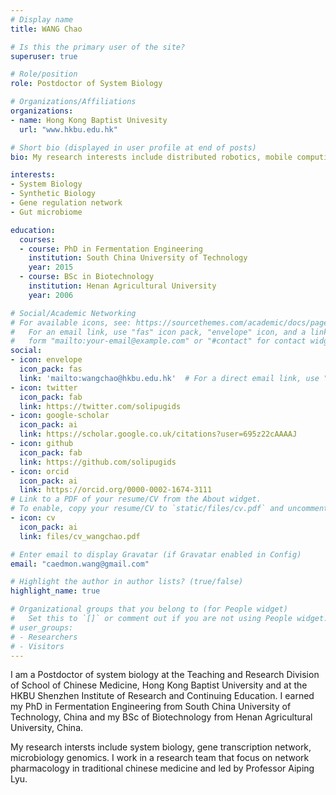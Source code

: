 ```yaml
---
# Display name
title: WANG Chao

# Is this the primary user of the site?
superuser: true

# Role/position
role: Postdoctor of System Biology

# Organizations/Affiliations
organizations:
- name: Hong Kong Baptist Univesity
  url: "www.hkbu.edu.hk"

# Short bio (displayed in user profile at end of posts)
bio: My research interests include distributed robotics, mobile computing and programmable matter.

interests:
- System Biology
- Synthetic Biology
- Gene regulation network
- Gut microbiome

education:
  courses:
  - course: PhD in Fermentation Engineering
    institution: South China University of Technology
    year: 2015
  - course: BSc in Biotechnology
    institution: Henan Agricultural University
    year: 2006

# Social/Academic Networking
# For available icons, see: https://sourcethemes.com/academic/docs/page-builder/#icons
#   For an email link, use "fas" icon pack, "envelope" icon, and a link in the
#   form "mailto:your-email@example.com" or "#contact" for contact widget.
social:
- icon: envelope
  icon_pack: fas
  link: 'mailto:wangchao@hkbu.edu.hk'  # For a direct email link, use "mailto:test@example.org".
- icon: twitter
  icon_pack: fab
  link: https://twitter.com/solipugids
- icon: google-scholar
  icon_pack: ai
  link: https://scholar.google.co.uk/citations?user=695z22cAAAAJ
- icon: github
  icon_pack: fab
  link: https://github.com/solipugids
- icon: orcid
  icon_pack: ai
  link: https://orcid.org/0000-0002-1674-3111
# Link to a PDF of your resume/CV from the About widget.
# To enable, copy your resume/CV to `static/files/cv.pdf` and uncomment the lines below.
- icon: cv
  icon_pack: ai
  link: files/cv_wangchao.pdf

# Enter email to display Gravatar (if Gravatar enabled in Config)
email: "caedmon.wang@gmail.com"

# Highlight the author in author lists? (true/false)
highlight_name: true

# Organizational groups that you belong to (for People widget)
#   Set this to `[]` or comment out if you are not using People widget.
# user_groups:
# - Researchers
# - Visitors
---
```


I am a Postdoctor of system biology at the Teaching and Research Division of School of Chinese Medicine, Hong Kong Baptist University and at the HKBU Shenzhen Institute of Research and Continuing Education. I earned my PhD in Fermentation Engineering from South China University of Technology, China and my BSc of Biotechnology from Henan Agricultural University, China. 

My research intersts include system biology, gene transcription network, microbiology genomics. I work in a research team that focus on network pharmacology in traditional chinese medicine and led by Professor Aiping Lyu.
